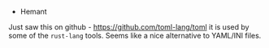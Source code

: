 * Hemant

Just saw this on github - https://github.com/toml-lang/toml
it is used by some of the `rust-lang` tools. Seems like a nice
alternative to YAML/INI files.
